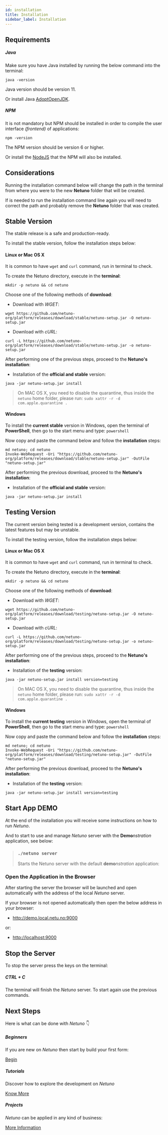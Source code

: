 ```yaml
---
id: installation
title: Installation
sidebar_label: Installation
---
```


## Requirements

##### Java

Make sure you have Java installed by running the below command into the terminal:

`java -version`

Java version should be version 11.

Or install Java <a href="https://adoptopenjdk.net/" target="_blank">AdoptOpenJDK</a>.

##### NPM

It is not mandatory but NPM should be installed in order to compile the user interface _(frontend)_ of applications:

`npm -version`

The NPM version should be version 6 or higher.

Or install the <a href="https://nodejs.org/" target="_blank">NodeJS</a> that the NPM will also be installed.

## Considerations

Running the installation command below will change the path in the terminal from where you were to the new **Netuno** folder that will be created.

If is needed to run the installation command line again you will need to correct the path and probably remove the **Netuno** folder that was created.

## Stable Version

The stable release is a safe and production-ready.

To install the stable version, follow the installation steps below:

#### Linux or Mac OS X

It is common to have `wget` and `curl` command, run in terminal to check.

To create the Netuno directory, execute in the **terminal**:

```plaintext
mkdir -p netuno && cd netuno
```

Choose one of the following methods of **download**:

* Download with *WGET*:

```plaintext
wget https://github.com/netuno-org/platform/releases/download/stable/netuno-setup.jar -O netuno-setup.jar
```

* Download with *cURL*:

```plaintext
curl -L https://github.com/netuno-org/platform/releases/download/stable/netuno-setup.jar -o netuno-setup.jar
```

After performing one of the previous steps, proceed to the **Netuno's installation**:

* Installation of the **official and stable** version:

```plaintext
java -jar netuno-setup.jar install
```

> On MAC OS X, you need to disable the quarantine, thus inside the `netuno` home folder, please run:
> `sudo xattr -r -d com.apple.quarantine .`

#### Windows

To install the **current stable** version in Windows, open the terminal of **PowerShell**, then go to the start menu and type: `powershell`

Now copy and paste the command below and follow the **installation** steps:

```plaintext
md netuno; cd netuno
Invoke-WebRequest -Uri "https://github.com/netuno-org/platform/releases/download/stable/netuno-setup.jar" -OutFile "netuno-setup.jar"
```
After performing the previous download, proceed to the **Netuno's installation**:

* Installation of the **official and stable** version:

```plaintext
java -jar netuno-setup.jar install
```

## Testing Version

The current version being tested is a development version, contains the latest features but may be unstable.

To install the testing version, follow the installation steps below:

#### Linux or Mac OS X

It is common to have `wget` and `curl` command, run in terminal to check.

To create the Netuno directory, execute in the **terminal**:

```plaintext
mkdir -p netuno && cd netuno
```

Choose one of the following methods of **download**:

* Download with *WGET*:

```plaintext
wget https://github.com/netuno-org/platform/releases/download/testing/netuno-setup.jar -O netuno-setup.jar
```

* Download with *cURL*:

```plaintext
curl -L https://github.com/netuno-org/platform/releases/download/testing/netuno-setup.jar -o netuno-setup.jar
```

After performing one of the previous steps, proceed to the **Netuno's installation**:

* Installation of the **testing** version:

```plaintext
java -jar netuno-setup.jar install version=testing
```

> On MAC OS X, you need to disable the quarantine, thus inside the `netuno` home folder, please run:
> `sudo xattr -r -d com.apple.quarantine .`

#### Windows

To install the **current testing** version in Windows, open the terminal of **PowerShell**, then go to the start menu and type: `powershell`

Now copy and paste the command below and follow the **installation** steps:

```plaintext
md netuno; cd netuno
Invoke-WebRequest -Uri "https://github.com/netuno-org/platform/releases/download/testing/netuno-setup.jar" -OutFile "netuno-setup.jar"
```
After performing the previous download, proceed to the **Netuno's installation**:

* Installation of the **testing** version:

```plaintext
java -jar netuno-setup.jar install version=testing
```

## Start App DEMO

At the end of the installation you will receive some instructions on how to run _Netuno_.

And to start to use and manage _Netuno_ server with the **Demo**_nstration_ application, see below:


> ### `./netuno server`
>
> Starts the Netuno server with the default **demo**_nstration_ application:

### Open the Application in the Browser

After starting the server the browser will be launched and open automatically with the address of the local _Netuno_ server.

If your browser is not opened automatically then open the below address in your browser:

* <a href="http://demo.local.netu.no:9000" target="_blank">http://demo.local.netu.no:9000</a>

or:

* <a href="http://localhost:9000" target="_blank">http://localhost:9000</a>

## Stop the Server

To stop the server press the keys on the terminal:

##### CTRL + C

The terminal will finish the _Netuno_ server. To start again use the previous commands.

## Next Steps

Here is what can be done with _Netuno_ 👇

##### Beginners

If you are new on _Netuno_ then start by build your first form:

<a class="button" href="/docs/en/academy/start/demonstration/form/">Begin</a>

##### Tutorials

Discover how to explore the development on _Netuno_

<a class="button" href="/docs/en/library/tutorials/">Know More</a>

##### Projects

_Netuno_ can be applied in any kind of business: 

<a class="button" href="/docs/en/academy/strategy">More Information</a>
